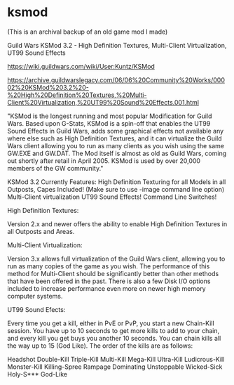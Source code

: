 # ksmod

(This is an archival backup of an old game mod I made)

Guild Wars KSMod 3.2 - High Definition Textures, Multi-Client Virtualization, UT99 Sound Effects

https://wiki.guildwars.com/wiki/User:Kuntz/KSMod

https://archive.guildwarslegacy.com/06/06%20Community%20Works/00002%20KSMod%203.2%20-%20High%20Definition%20Textures,%20Multi-Client%20Virtualization,%20UT99%20Sound%20Effects.001.html

"KSMod is the longest running and most popular Modification for Guild Wars. Based upon G-Stats, KSMod is a spin-off that enables the UT99 Sound Effects in Guild Wars, adds some graphical effects not available any where else such as High Definition Textures, and it can virtualize the Guild Wars client allowing you to run as many clients as you wish using the same GW.EXE and GW.DAT. The Mod itself is almost as old as Guild Wars, coming out shortly after retail in April 2005. KSMod is used by over 20,000 members of the GW community."

KSMod 3.2 Currently Features:
High Definition Texturing for all Models in all Outposts, Capes Included! (Make sure to use -image command line option)
Multi-Client virtualization
UT99 Sound Effects!
Command Line Switches!

High Definition Textures:

Version 2.x and newer offers the ability to enable High Definition Textures in all Outposts and Areas.

Multi-Client Virtualization:

Version 3.x allows full virtualization of the Guild Wars client, allowing you to run as many copies of the game as you wish. The performance of this method for Multi-Client should be significantly better than other methods that have been offered in the past. There is also a few Disk I/O options included to increase performance even more on newer high memory computer systems.

UT99 Sound Efects:

Every time you get a kill, either in PvE or PvP, you start a new Chain-Kill session. You have up to 10 seconds to get more kills to add to your chain, and every kill you get buys you another 10 seconds. You can chain kills all the way up to 15 (God Like). The order of the kills are as follows:

Headshot
Double-Kill
Triple-Kill
Multi-Kill
Mega-Kill
Ultra-Kill
Ludicrous-Kill
Monster-Kill
Killing-Spree
Rampage
Dominating
Unstoppable
Wicked-Sick
Holy-S***
God-Like